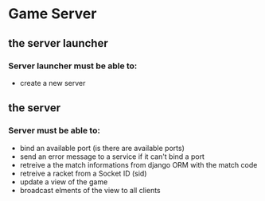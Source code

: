 # Game Server

## the server launcher

### Server launcher must be able to:
-   create a new server

## the server

### Server must be able to:
-   bind an available port (is there are available ports)
-   send an error message to a service if it can't bind a port
-   retreive a the match informations from django ORM with the match code
-   retreive a racket from a Socket ID (sid)
-   update a view of the game
-   broadcast elments of the view to all clients
